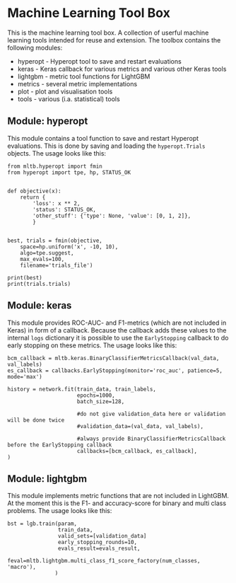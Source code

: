 # Machine Learning Tool Box
This is the machine learning tool box. A collection of userful machine learning tools intended for reuse and extension.
The toolbox contains the following modules:
* hyperopt - Hyperopt tool to save and restart evaluations
* keras - Keras callback for various metrics and various other Keras tools
* lightgbm - metric tool functions for LightGBM
* metrics - several metric implementations 
* plot - plot and visualisation tools
* tools - various (i.a. statistical) tools

## Module: hyperopt
This module contains a tool function to save and restart Hyperopt evaluations.
This is done by saving and loading the ``hyperopt.Trials`` objects.
The usage looks like this:
```
from mltb.hyperopt import fmin
from hyperopt import tpe, hp, STATUS_OK


def objective(x):
    return {
        'loss': x ** 2,
        'status': STATUS_OK,
        'other_stuff': {'type': None, 'value': [0, 1, 2]},
        }


best, trials = fmin(objective,
    space=hp.uniform('x', -10, 10),
    algo=tpe.suggest,
    max_evals=100,
    filename='trials_file')

print(best)
print(trials.trials)
```

## Module: keras
This module provides ROC-AUC- and F1-metrics (which are not included in Keras) 
in form of a callback. 
Because the callback adds these values to the internal `logs` dictionary it is 
possible to use the `EarlyStopping` callback
to do early stopping on these metrics. The usage looks like this:
```
bcm_callback = mltb.keras.BinaryClassifierMetricsCallback(val_data, val_labels)
es_callback = callbacks.EarlyStopping(monitor='roc_auc', patience=5,  mode='max')

history = network.fit(train_data, train_labels, 
                      epochs=1000, 
                      batch_size=128, 
                      
                      #do not give validation_data here or validation will be done twice
                      #validation_data=(val_data, val_labels),
                      
                      #always provide BinaryClassifierMetricsCallback before the EarlyStopping callback
                      callbacks=[bcm_callback, es_callback],
)
```

## Module: lightgbm
This module implements metric functions that are not included in LightGBM. 
At the moment this is the F1- and accuracy-score for binary and multi class problems.
The usage looks like this:
```
bst = lgb.train(param, 
                train_data, 
                valid_sets=[validation_data]
                early_stopping_rounds=10,
                evals_result=evals_result,
                feval=mltb.lightgbm.multi_class_f1_score_factory(num_classes, 'macro'),
               )
```
